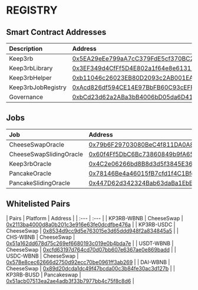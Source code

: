 # REGISTRY

## Smart Contract Addresses

| Description | Address |
| :--- | :--- |
| Keep3rb | [0x5EA29eEe799aA7cC379FdE5cf370BC24f2Ea7c81](https://bscscan.com/address/0x5EA29eEe799aA7cC379FdE5cf370BC24f2Ea7c81) |
| Keep3rbLibrary | [0x3EF349d4CfFf5D4E802a1f64e8e61311699132C2](https://bscscan.com/address/0x3EF349d4CfFf5D4E802a1f64e8e61311699132C2) |
| Keep3rbHelper | [0xb11046c26023EB80D2093c2AB001EAFEcafca2ef](https://bscscan.com/address/0xb11046c26023EB80D2093c2AB001EAFEcafca2ef) |
| Keep3rbJobRegistry | [0xAcd826df594CE14E97BbFB60C93cEFF3bd230AFC](https://bscscan.com/address/0xAcd826df594CE14E97BbFB60C93cEFF3bd230AFC) |
| Governance | [0xbCd23d62a2ABa3bB4006bD05da6D41F78182D2C9 ](https://bscscan.com/address/0xbCd23d62a2ABa3bB4006bD05da6D41F78182D2C9 ) |


## Jobs

| Job | Address |
| :--- | :--- |
| CheeseSwapOracle | [0x79b6F29703080BeC4f811DA0A88083d415Bda846](https://bscscan.com/address/0x79b6F29703080BeC4f811DA0A88083d415Bda846) |
| CheeseSwapSlidingOracle | [0x60f4Ff5DbC6Bc73860849b9fA65949FD552D8fa3](https://bscscan.com/address/0x60f4Ff5DbC6Bc73860849b9fA65949FD552D8fa3) |
| Keep3rbOracle | [0x4C2e06266bd8B8d3d5f3845E365237bb2F643450](https://bscscan.com/address/0x4C2e06266bd8B8d3d5f3845E365237bb2F643450) |
| PancakeOracle | [0x78146Be4a46015fB7cfd1f4C1Bfd39Cc134e3DC8](https://bscscan.com/address/0x78146Be4a46015fB7cfd1f4C1Bfd39Cc134e3DC8) |
| PancakeSlidingOracle | [0x447D62d342324Bab63daBa1EbE0a428F1B46a712](https://bscscan.com/address/0x447D62d342324Bab63daBa1EbE0a428F1B46a712) |

## Whitelisted Pairs

| Pairs | Platform | Address |
| :--- | :--- |
| KP3RB-WBNB | CheeseSwap | [0x2113ba4000d8a0b201c3e916e63fe0dcdfbe476a](https://info.cheeseswap.app/pair/0x2113ba4000d8a0b201c3e916e63fe0dcdfbe476a) |
| KP3RB-USDC | CheeseSwap | [0x8534d9cc9d5e763015e3d65ddd948f2a834845a5](https://info.cheeseswap.app/pair/0x8534d9cc9d5e763015e3d65ddd948f2a834845a5) |
| CHS-WBNB | CheeseSwap | [0x51a162dd678d75c269ef6680193c019e0b4bda7e](https://info.cheeseswap.app/pair/0x51a162dd678d75c269ef6680193c019e0b4bda7e) |
| USDT-WBNB | CheeseSwap | [0xcfd63197d764cd70d07bb607e6367ae0e869badd](https://info.cheeseswap.app/pair/0xcfd63197d764cd70d07bb607e6367ae0e869badd) |
| USDC-WBNB | CheeseSwap | [0x578e8cec62666d2750d92ecc70be0961ff3ab269](https://info.cheeseswap.app/pair/0x578e8cec62666d2750d92ecc70be0961ff3ab269) |
| DAI-WBNB | CheeseSwap | [0x89d20dcda1dc49f47bcda00c3b84fe30ac3d127b](https://info.cheeseswap.app/pair/0x89d20dcda1dc49f47bcda00c3b84fe30ac3d127b) |
| KP3RB-BUSD | Pancakeswap | [0x51acb07513ea2ae4adb3f33b7977bb4c75f8c8d6](https://pancakeswap.info/pair/0x51acb07513ea2ae4adb3f33b7977bb4c75f8c8d6) |
